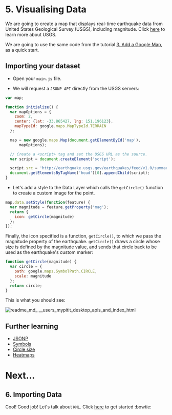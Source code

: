 # 5. Visualising Data

We are going to create a map that displays real-time earthquake data from United States Geological Survey (USGS), including magnitude. Click [here](http://earthquake.usgs.gov/earthquakes/feed/) to learn more about USGS.

We are going to use the same code from the tutorial [3. Add a Google Map](https://github.com/FAC-QMUL/APIs/tree/master/GoogleMaps-workshop/4-StyleMaps), as a quick start.


## Importing your dataset

+ Open your ```main.js``` file.

+ We will request a ```JSONP API``` directly from the USGS servers:

```javascript
var map;

function initialize() {
  var mapOptions = {
    zoom: 2,
    center: {lat: -33.865427, lng: 151.196123},
    mapTypeId: google.maps.MapTypeId.TERRAIN
  };

  map = new google.maps.Map(document.getElementById('map'),
      mapOptions);

  // Create a <script> tag and set the USGS URL as the source.
  var script = document.createElement('script');

  script.src = 'http://earthquake.usgs.gov/earthquakes/feed/v1.0/summary/2.5_week.geojsonp';
  document.getElementsByTagName('head')[0].appendChild(script);
}

```

+ Let's add a style to the Data Layer which calls the ```getCircle()``` function to create a custom image for the point.

```javascript
map.data.setStyle(function(feature) {
  var magnitude = feature.getProperty('mag');
  return {
    icon: getCircle(magnitude)
  };
});

```

Finally, the icon specified is a function, ```getCircle()```, to which we pass the magnitude property of the earthquake. ```getCircle()``` draws a circle whose size is defined by the magnitude value, and sends that circle back to be used as the earthquake's custom marker:

```javascript
function getCircle(magnitude) {
  var circle = {
    path: google.maps.SymbolPath.CIRCLE,
    scale: magnitude
  };
  return circle;
}

```

This is what you should see:

![readme_md_ __users_mypitit_desktop_apis_and_index_html](https://cloud.githubusercontent.com/assets/2573931/15993252/7b2adf94-30d7-11e6-9706-4c3c756e72dc.png)

## Further learning
+ [JSONP](https://en.wikipedia.org/wiki/JSONP)
+ [Symbols](https://developers.google.com/maps/documentation/javascript/symbols)
+ [Circle size](https://developers.google.com/maps/documentation/javascript/tutorials/earthquakes#circle_size)
+ [Heatmaps](https://developers.google.com/maps/documentation/javascript/tutorials/earthquakes#heatmaps)

# Next...
## 6. Importing Data
Cool! Good job! Let's talk about ```KML```. Click [here](https://github.com/FAC-QMUL/APIs/tree/master/GoogleMaps-workshop/6-KML) to get started :bowtie:

